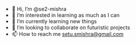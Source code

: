 - 👋 Hi, I’m @se2-mishra
- 👀 I’m interested in learning as much as I can
- 🌱 I’m currently learning new things 
- 💞️ I’m looking to collaborate on futuristic projects
- 📫 How to reach me setu.smishra@gmail.com

<!---
se2-mishra/se2-mishra is a ✨ special ✨ repository because its `README.md` (this file) appears on your GitHub profile.
You can click the Preview link to take a look at your changes.
--->
